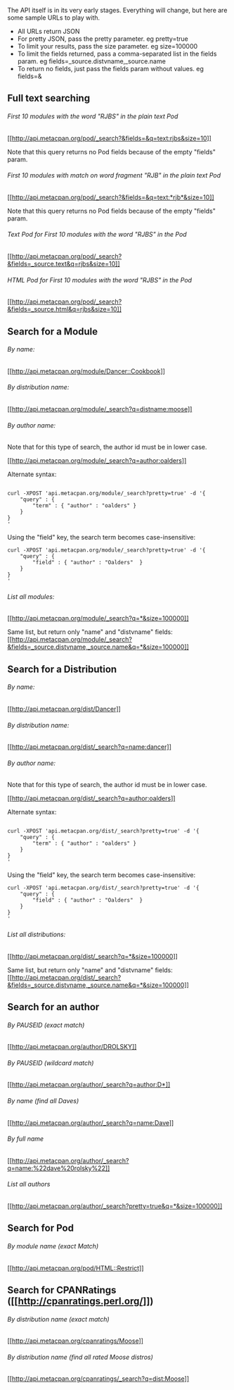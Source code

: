 The API itself is in its very early stages.  Everything will change, but here are some sample URLs to play with.

* All URLs return JSON
* For pretty JSON, pass the pretty parameter.  eg pretty=true
* To limit your results, pass the size parameter. eg size=100000
* To limit the fields returned, pass a comma-separated list in the fields param. eg fields=_source.distvname,_source.name
* To return no fields, just pass the fields param without values. eg fields=&

## Full text searching

###### First 10 modules with the word "RJBS" in the plain text Pod
[[http://api.metacpan.org/pod/_search?&fields=&q=text:rjbs&size=10]]

Note that this query returns no Pod fields because of the empty "fields" param.

###### First 10 modules with match on word fragment "RJB" in the plain text Pod
[[http://api.metacpan.org/pod/_search?&fields=&q=text:*rjb*&size=10]]

Note that this query returns no Pod fields because of the empty "fields" param.

###### Text Pod for First 10 modules with the word "RJBS" in the Pod
[[http://api.metacpan.org/pod/_search?&fields=_source.text&q=rjbs&size=10]]

###### HTML Pod for First 10 modules with the word "RJBS" in the Pod
[[http://api.metacpan.org/pod/_search?&fields=_source.html&q=rjbs&size=10]]

## Search for a Module

###### By name:
[[http://api.metacpan.org/module/Dancer::Cookbook]]

###### By distribution name:
[[http://api.metacpan.org/module/_search?q=distname:moose]]

###### By author name:

Note that for this type of search, the author id must be in lower case. 

[[http://api.metacpan.org/module/_search?q=author:oalders]]

Alternate syntax:

<pre><code>
curl -XPOST 'api.metacpan.org/module/_search?pretty=true' -d '{
    "query" : {
        "term" : { "author" : "oalders" }
    }
}
'
</code></pre>

Using the "field" key, the search term becomes case-insensitive:

<pre><code>curl -XPOST 'api.metacpan.org/module/_search?pretty=true' -d '{
    "query" : {
        "field" : { "author" : "Oalders"  }
    }
}
'</code></pre>

###### List all modules:
[[http://api.metacpan.org/module/_search?q=*&size=100000]]

Same list, but return only "name" and "distvname" fields:
[[http://api.metacpan.org/module/_search?&fields=_source.distvname,_source.name&q=*&size=100000]]

## Search for a Distribution

###### By name:
[[http://api.metacpan.org/dist/Dancer]]

###### By distribution name:
[[http://api.metacpan.org/dist/_search?q=name:dancer]]

###### By author name:

Note that for this type of search, the author id must be in lower case. 

[[http://api.metacpan.org/dist/_search?q=author:oalders]]

Alternate syntax:

<pre><code>
curl -XPOST 'api.metacpan.org/dist/_search?pretty=true' -d '{
    "query" : {
        "term" : { "author" : "oalders" }
    }
}
'
</code></pre>

Using the "field" key, the search term becomes case-insensitive:

<pre><code>curl -XPOST 'api.metacpan.org/dist/_search?pretty=true' -d '{
    "query" : {
        "field" : { "author" : "Oalders"  }
    }
}
'</code></pre>

###### List all distributions:
[[http://api.metacpan.org/dist/_search?q=*&size=100000]]

Same list, but return only "name" and "distvname" fields:
[[http://api.metacpan.org/dist/_search?&fields=_source.distvname,_source.name&q=*&size=100000]]

## Search for an author

###### By PAUSEID (exact match)
[[http://api.metacpan.org/author/DROLSKY]]

###### By PAUSEID (wildcard match)
[[http://api.metacpan.org/author/_search?q=author:D*]]

###### By name (find all Daves)
[[http://api.metacpan.org/author/_search?q=name:Dave]]

###### By full name
[[http://api.metacpan.org/author/_search?q=name:%22dave%20rolsky%22]]

###### List all authors
[[http://api.metacpan.org/author/_search?pretty=true&q=*&size=100000]]

## Search for Pod

###### By module name (exact Match)
[[http://api.metacpan.org/pod/HTML::Restrict]]

## Search for CPANRatings ([[http://cpanratings.perl.org/]])

###### By distribution name (exact match)
[[http://api.metacpan.org/cpanratings/Moose]]

###### By distribution name (find all rated Moose distros)
[[http://api.metacpan.org/cpanratings/_search?q=dist:Moose]]

